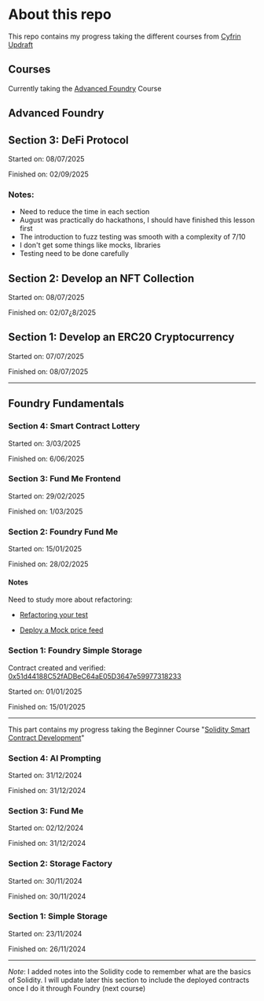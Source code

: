 # About this repo

This repo contains my progress taking the different courses from [Cyfrin Updraft](https://x.com/CyfrinUpdraft)

## Courses

Currently taking the [Advanced Foundry](https://updraft.cyfrin.io/courses/advanced-foundry) Course

## Advanced Foundry

## Section 3: DeFi Protocol

Started on: 08/07/2025

Finished on: 02/09/2025

### Notes:
- Need to reduce the time in each section
- August was practically do hackathons, I should have finished this lesson first
- The introduction to fuzz testing was smooth with a complexity of 7/10
- I don't get some things like mocks, libraries
- Testing need to be done carefully 

## Section 2: Develop an NFT Collection

Started on: 08/07/2025

Finished on: 02/07¿8/2025

## Section 1: Develop an ERC20 Cryptocurrency

Started on: 07/07/2025

Finished on: 08/07/2025

---

## Foundry Fundamentals

### Section 4: Smart Contract Lottery

Started on: 3/03/2025

Finished on: 6/06/2025

### Section 3: Fund Me Frontend

Started on: 29/02/2025

Finished on: 1/03/2025

### Section 2: Foundry Fund Me

Started on: 15/01/2025

Finished on: 28/02/2025

#### Notes

Need to study more about refactoring:

- [Refactoring your test](https://updraft.cyfrin.io/courses/foundry/foundry-fund-me/refactoring-testing)

- [Deploy a Mock price feed](https://updraft.cyfrin.io/courses/foundry/foundry-fund-me/refactoring-helper)

### Section 1: Foundry Simple Storage

Contract created and verified: [0x51d44188C52fADBeC64aE05D3647e59977318233](https://sepolia.etherscan.io/address/0x51d44188C52fADBeC64aE05D3647e59977318233#code)

Started on: 01/01/2025

Finished on: 15/01/2025

---

This part contains my progress taking the Beginner Course "[Solidity Smart Contract Development](https://updraft.cyfrin.io/courses/solidity)"

### Section 4: AI Prompting

Started on: 31/12/2024

Finished on: 31/12/2024

### Section 3: Fund Me

Started on: 02/12/2024

Finished on: 31/12/2024

### Section 2: Storage Factory

Started on: 30/11/2024

Finished on: 30/11/2024

### Section 1: Simple Storage

Started on: 23/11/2024

Finished on: 26/11/2024

---

*Note*: I added notes into the Solidity code to remember what are the basics of Solidity. I will update later this section to include the deployed contracts once I do it through Foundry (next course)

